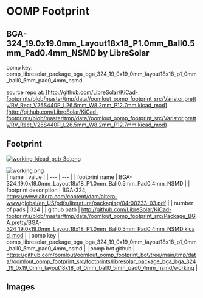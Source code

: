 # OOMP Footprint  
## BGA-324_19.0x19.0mm_Layout18x18_P1.0mm_Ball0.5mm_Pad0.4mm_NSMD  by LibreSolar  
  
oomp key: oomp_libresolar_package_bga_bga_324_19_0x19_0mm_layout18x18_p1_0mm_ball0_5mm_pad0_4mm_nsmd  
  
source repo at: [http://github.com/LibreSolar/KiCad-footprints/blob/master/tmp/data//oomlout_oomp_footprint_src/Varistor.pretty/RV_Rect_V25S440P_L26.5mm_W8.2mm_P12.7mm.kicad_mod](http://github.com/LibreSolar/KiCad-footprints/blob/master/tmp/data//oomlout_oomp_footprint_src/Varistor.pretty/RV_Rect_V25S440P_L26.5mm_W8.2mm_P12.7mm.kicad_mod)  
## Footprint  
  
[![working_kicad_pcb_3d.png](working_kicad_pcb_3d_600.png)](working_kicad_pcb_3d.png)  
  
[![working.png](working_600.png)](working.png)  
| name | value | 
| --- | --- | 
| footprint name | BGA-324_19.0x19.0mm_Layout18x18_P1.0mm_Ball0.5mm_Pad0.4mm_NSMD | 
| footprint description | BGA-324, https://www.altera.com/content/dam/altera-www/global/en_US/pdfs/literature/packaging/04r00233-03.pdf | 
| number of pads | 324 | 
| github path | http://github.com/LibreSolar/KiCad-footprints/blob/master/tmp/data//oomlout_oomp_footprint_src/Package_BGA.pretty/BGA-324_19.0x19.0mm_Layout18x18_P1.0mm_Ball0.5mm_Pad0.4mm_NSMD.kicad_mod | 
| oomp key | oomp_libresolar_package_bga_bga_324_19_0x19_0mm_layout18x18_p1_0mm_ball0_5mm_pad0_4mm_nsmd | 
| oomp bot github | https://github.com/oomlout/oomlout_oomp_footprint_bot/tree/main/tmp/data//oomlout_oomp_footprint_src/footprints/libresolar_package_bga_bga_324_19_0x19_0mm_layout18x18_p1_0mm_ball0_5mm_pad0_4mm_nsmd/working | 
## Images  
